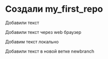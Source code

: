 ﻿# Создали my_first_repo

Добавили текст

Добавили текст через web браузер


Добавим текст локально

Добавили текст в новой ветке newbranch